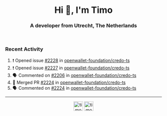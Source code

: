 <h1 align="center">Hi 👋, I'm Timo</h1>
<h3 align="center">A developer from Utrecht, The Netherlands</h3>
<br/>
<!-- https://github.com/rahuldkjain/github-profile-readme-generator --!>

<!--  <p align="left"><img src="https://github-readme-stats.vercel.app/api?username=timoglastra&show_icons=true&count_private=true&" alt="timoglastra" /></p> --!>

<!--
Github language stats
<p align="left"><img src="https://github-readme-stats.vercel.app/api/top-langs/?username=timoglastra&layout=compact" alt="timoglastra" /><p>
-->

<!-- Codestats language stats -->
<!-- <p align="left"><img src="https://codestats-readme.vercel.app/api/top-langs/?username=timoglastra&layout=compact&language_count=12" alt="timoglastra" /><p>    --!>
  
<h3>Recent Activity</h3>

<!--START_SECTION:activity-->
1. ❗ Opened issue [#2228](https://github.com/openwallet-foundation/credo-ts/issues/2228) in [openwallet-foundation/credo-ts](https://github.com/openwallet-foundation/credo-ts)
2. ❗ Opened issue [#2227](https://github.com/openwallet-foundation/credo-ts/issues/2227) in [openwallet-foundation/credo-ts](https://github.com/openwallet-foundation/credo-ts)
3. 🗣 Commented on [#2206](https://github.com/openwallet-foundation/credo-ts/issues/2206#issuecomment-2719235115) in [openwallet-foundation/credo-ts](https://github.com/openwallet-foundation/credo-ts)
4. 🎉 Merged PR [#2224](https://github.com/openwallet-foundation/credo-ts/pull/2224) in [openwallet-foundation/credo-ts](https://github.com/openwallet-foundation/credo-ts)
5. 🗣 Commented on [#2224](https://github.com/openwallet-foundation/credo-ts/pull/2224#issuecomment-2715835789) in [openwallet-foundation/credo-ts](https://github.com/openwallet-foundation/credo-ts)
<!--END_SECTION:activity-->

---

<p align="center">
<a href="https://twitter.com/timoglastra" target="blank"><img align="center" src="https://cdn.jsdelivr.net/npm/simple-icons@3.0.1/icons/twitter.svg" alt="timoglastra" height="30" width="30" /></a>
<a href="https://linkedin.com/in/timoglastra" target="blank"><img align="center" src="https://cdn.jsdelivr.net/npm/simple-icons@3.0.1/icons/linkedin.svg" alt="timoglastra" height="30" width="30" /></a>
</p>



